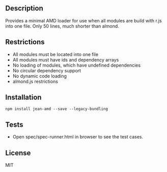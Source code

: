 ## Description

Provides a minimal AMD loader for use when all modules are build with r.js into one file. Only
50 lines, much shorter than almond.

## Restrictions
- All modules must be located into one file
- All modules must have ids and dependency arrays
- No loading of modules, which have undefined dependencies
- No circular dependency support
- No dynamic code loading
- almond.js restrictions


## Installation

`npm install jean-amd --save --legacy-bundling`

## Tests

- Open spec/spec-runner.html in browser to see the test cases.

## License

MIT